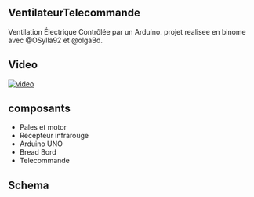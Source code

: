 ## VentilateurTelecommande
Ventilation Électrique Contrôlée par un Arduino.
projet realisee en binome avec @OSylla92 et @olgaBd.

## Video
[![video](.jpg)](https://youtu.be/xi4wQ2jgLfw)

## composants
* Pales et motor
* Recepteur infrarouge
* Arduino UNO
* Bread Bord
* Telecommande

## Schema
![]()
